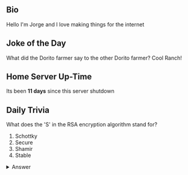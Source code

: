 ## Bio

Hello I'm Jorge and I love making things for the internet

## Joke of the Day

What did the Dorito farmer say to the other Dorito farmer? Cool Ranch!

## Home Server Up-Time

Its been **11 days** since this server shutdown


## Daily Trivia

What does the &#039;S&#039; in the RSA encryption algorithm stand for?
 1. Schottky
 2. Secure
 3. Shamir
 4. Stable

<details>
  <summary>Answer</summary>
  Shamir
</details>
